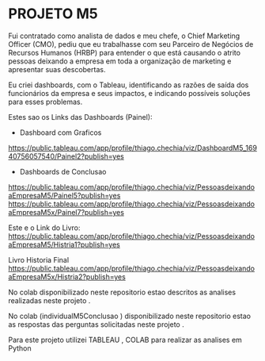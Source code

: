 # PROJETO M5

Fui contratado como analista de dados e meu chefe, o Chief Marketing Officer (CMO), pediu que eu trabalhasse com seu Parceiro de Negócios de Recursos Humanos (HRBP) para entender o que está causando o atrito pessoas deixando a empresa em toda a organização de marketing e apresentar suas descobertas.

Eu criei dashboards, com o Tableau, identificando as razões de saída dos funcionários da empresa e seus impactos, e indicando possíveis soluções para esses problemas.


Estes sao os Links das Dashboards (Painel):

- Dashboard com Graficos

https://public.tableau.com/app/profile/thiago.chechia/viz/DashboardM5_16940756057540/Painel2?publish=yes


- Dashboards de Conclusao
  
https://public.tableau.com/app/profile/thiago.chechia/viz/PessoasdeixandoaEmpresaM5/Painel5?publish=yes
https://public.tableau.com/app/profile/thiago.chechia/viz/PessoasdeixandoaEmpresaM5x/Painel7?publish=yes



Este e o Link do Livro:
https://public.tableau.com/app/profile/thiago.chechia/viz/PessoasdeixandoaEmpresaM5/Histria1?publish=yes

Livro Historia Final
https://public.tableau.com/app/profile/thiago.chechia/viz/PessoasdeixandoaEmpresaM5x/Histria2?publish=yes


No colab disponibilizado neste repositorio estao descritos as analises realizadas neste projeto .

No colab (individualM5Conclusao ) disponibilizado neste repositorio estao as respostas das perguntas solicitadas neste projeto .

Para este projeto utilizei TABLEAU , COLAB para realizar as analises em Python
